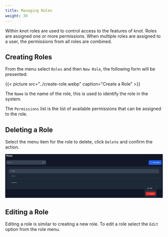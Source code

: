 ```yaml
---
title: Managing Roles
weight: 30
---
```


Within knot roles are used to control access to the features of knot. Roles are assigned one or more permissions. When multiple roles are assigned to a user, the permissions from all roles are combined.

## Creating Roles

From the menu select `Roles` and then `New Role`, the following form will be presented:

{{< picture src="../create-role.webp" caption="Create a Role" >}}

The `Name` is the name of the role, this is used to identify the role in the system.

The `Permissions` list is the list of available permissions that can be assigned to the role.

## Deleting a Role

Select the menu item for the role to delete, click `Delete` and confirm the action.

![Delete a Role](role-menu.webp)

## Editing a Role

Editing a role is similar to creating a new role. To edit a role select the `Edit` option from the role menu.
